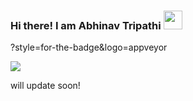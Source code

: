 ### Hi there! I am Abhinav Tripathi <img src="https://raw.githubusercontent.com/MartinHeinz/MartinHeinz/master/wave.gif" width="30px">



?style=for-the-badge&logo=appveyor

<!--
**Pro-Abhinav/Pro-Abhinav** is a ✨ _special_ ✨ repository because its `README.md` (this file) appears on your GitHub profile

Here are some ideas to get you started:

- 🔭 I’m currently working on ...
- 🌱 I’m currently learning ...
- 👯 I’m looking to collaborate on ...
- 🤔 I’m looking for help with ...
- 💬 Ask me about ...
- 📫 How to reach me: ...
- 😄 Pronouns: ...
- ⚡ Fun fact: ...
-->

<img align="center" src="https://github-readme-stats.vercel.app/api/?username=Pro-Abhinav&theme=onedark&count_private=true" />

will update soon!
